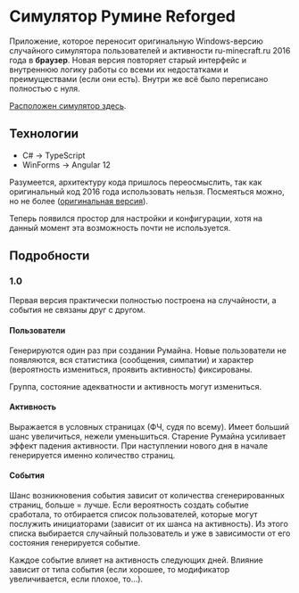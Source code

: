 # Симулятор Румине Reforged
Приложение, которое переносит оригинальную Windows-версию случайного симулятора пользователей и активности ru-minecraft.ru 2016 года в **браузер**.
Новая версия повторяет старый интерфейс и внутреннюю логику работы со всеми их недостатками и преимуществами (если они есть).
Внутри же всё было переписано полностью с нуля.

<a href=#>Расположен симулятор здесь</a>.

## Технологии 
- C# -> TypeScript
- WinForms -> Angular 12

Разумеется, архитектуру кода пришлось переосмыслить, так как оригинальный код 2016 года использовать нельзя. Посмеяться можно, но не более ([оригинальная версия](репозиторий)).

Теперь появился простор для настройки и конфигурации, хотя на данный момент эта возможность почти не используется.

## Подробности

### 1.0
Первая версия практически полностью построена на случайности, а события не связаны друг с другом.
#### Пользователи
Генерируются один раз при создании Румайна. Новые пользователи не появляются, вся статистика (сообщения, симпатии) и характер (вероятность измениться, проявить активность) фиксированы.

Группа, состояние адекватности и активность могут измениться.
#### Активность
Выражается в условных страницах (ФЧ, судя по всему). Имеет больший шанс увеличиться, нежели уменьшиться.
Старение Румайна усиливает эффект падения активности. При наступлении нового дня в начале генерируется именно количество страниц.
#### События
Шанс возникновения события зависит от количества сгенерированных страниц, больше = лучше. Если вероятность создать событие сработала, то отбирается список пользователей, которые могут послужить инициаторами (зависит от их шанса на активность). Из этого списка выбирается случайный пользователь и уже в зависимости от его состояния генерируется событие.

Каждое событие влияет на активность следующих дней. Влияние зависит от типа события (если хорошее, то модификатор увеличивается, если плохое, то...).